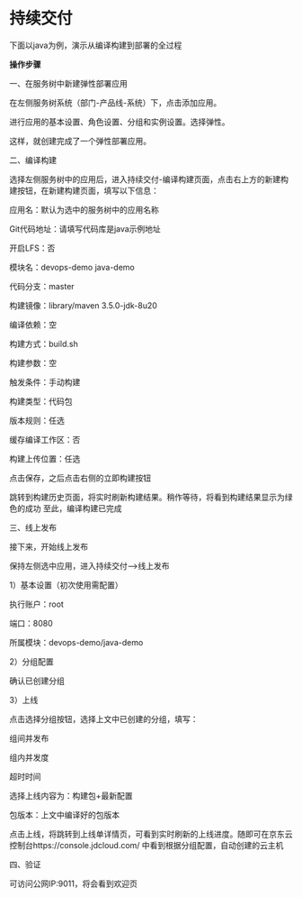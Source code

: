# 持续交付

下面以java为例，演示从编译构建到部署的全过程

**操作步骤**

一、在服务树中新建弹性部署应用

在左侧服务树系统（部门-产品线-系统）下，点击添加应用。

进行应用的基本设置、角色设置、分组和实例设置。选择弹性。

这样，就创建完成了一个弹性部署应用。

二、编译构建

选择左侧服务树中的应用后，进入持续交付-编译构建页面，点击右上方的新建构建按钮，在新建构建页面，填写以下信息：

应用名：默认为选中的服务树中的应用名称 

Git代码地址：请填写代码库是java示例地址

开启LFS：否 

模块名：devops-demo java-demo 

代码分支：master 

构建镜像：library/maven 3.5.0-jdk-8u20 

编译依赖：空 

构建方式：build.sh 

构建参数：空 

触发条件：手动构建 

构建类型：代码包 

版本规则：任选 

缓存编译工作区：否 

构建上传位置：任选

点击保存，之后点击右侧的立即构建按钮

跳转到构建历史页面，将实时刷新构建结果。稍作等待，将看到构建结果显示为绿色的成功 
至此，编译构建已完成

三、线上发布

接下来，开始线上发布 

保持左侧选中应用，进入持续交付–>线上发布

1）基本设置（初次使用需配置）

执行账户：root 

端口：8080 

所属模块：devops-demo/java-demo

2）分组配置

确认已创建分组

3）上线

点击选择分组按钮，选择上文中已创建的分组，填写：

组间并发布 

组内并发度 

超时时间 

选择上线内容为：构建包+最新配置 

包版本：上文中编译好的包版本

点击上线，将跳转到上线单详情页，可看到实时刷新的上线进度。随即可在京东云控制台https://console.jdcloud.com/
中看到根据分组配置，自动创建的云主机

四、验证

可访问公网IP:9011，将会看到欢迎页

